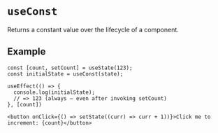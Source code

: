 # `useConst`

Returns a constant value over the lifecycle of a component.

## Example

```tsx
const [count, setCount] = useState(123);
const initialState = useConst(state);

useEffect(() => {
  console.log(initialState);
  // => 123 (always — even after invoking setCount)
}, [count])

<button onClick={() => setState((curr) => curr + 1))}>Click me to increment: {count}</button>
```
